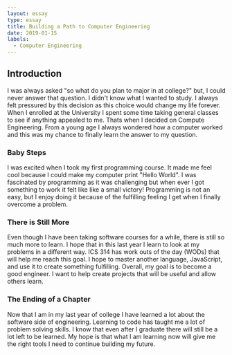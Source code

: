 ```yaml
---
layout: essay
type: essay
title: Building a Path to Computer Engineering
date: 2019-01-15
labels:
  - Computer Engineering
---
```

## Introduction
I was always asked "so what do you plan to major in at college?" but, I could never answer that question. I didn't know what I wanted to study. I always felt pressured by this decision as this choice would change my life forever. When I enrolled at the University I spent some time taking general classes to see if anything appealed to me. Thats when I decided on Compute Engineering. From a young age I always wondered how a computer worked and this was my chance to finally learn the answer to my question.

### Baby Steps
I was excited when I took my first programming course. It made me feel cool because I could make my computer print "Hello World". I was fascinated by programming as it was challenging but when ever I got something to work it felt like like a small victory! Programming is not an easy, but I enjoy doing it because of the fulfilling feeling I get when I finally overcome a problem. 

### There is Still More
Even though I have been taking software courses for a while, there is still so much more to learn. I hope that in this last year I learn to look at my problems in a different way. ICS 314 has work outs of the day (WODs) that will help me reach this goal. I hope to master another language, JavaScript, and use it to create something fulfilling. Overall, my goal is to become a good engineer. I want to help create projects that will be useful and allow others learn.

### The Ending of a Chapter
Now that I am in my last year of college I have learned a lot about the software side of engineering. Learning to code has taught me a lot of problem solving skills. I know that even after I graduate there will still be a lot left to be learned. My hope is that what I am learning now will give me the right tools I need to continue building my future. 